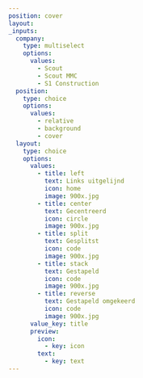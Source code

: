 ```yaml
---
position: cover
layout:
_inputs:
  company:
    type: multiselect
    options:
      values:
        - Scout
        - Scout MMC
        - S1 Construction
  position:
    type: choice
    options:
      values:
        - relative
        - background
        - cover
  layout:
    type: choice
    options:
      values:
        - title: left
          text: Links uitgelijnd
          icon: home
          image: 900x.jpg
        - title: center
          text: Gecentreerd
          icon: circle
          image: 900x.jpg
        - title: split
          text: Gesplitst
          icon: code
          image: 900x.jpg
        - title: stack
          text: Gestapeld
          icon: code
          image: 900x.jpg
        - title: reverse
          text: Gestapeld omgekeerd
          icon: code
          image: 900x.jpg
      value_key: title
      preview:
        icon:
          - key: icon
        text:
          - key: text
---
```

